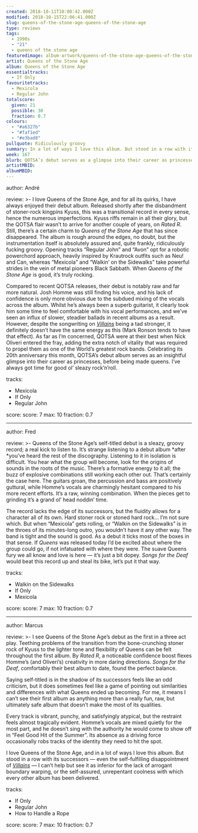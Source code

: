 ```yaml
---
created: 2018-10-11T10:00:42.000Z
modified: 2018-10-15T22:06:41.000Z
slug: queens-of-the-stone-age-queens-of-the-stone-age
type: reviews
tags:
  - 1990s
  - "21"
  - queens of the stone age
featuredimage: album-artwork/queens-of-the-stone-age-queens-of-the-stone-age.jpg
artist: Queens of the Stone Age
album: Queens of the Stone Age
essentialtracks:
  - If Only
favouritetracks:
  - Mexicola
  - Regular John
totalscore:
  given: 21
  possible: 30
  fraction: 0.7
colours:
  - "#a6327b"
  - "#faf1ed"
  - "#e3bad8"
pullquote: Ridiculously groovy
summary: In a lot of ways I love this album. But stood in a row with its successors I can’t help but see it as inferior for the lack of arrogant boundary warping, or the self-assured, unrepentant coolness with which every other album has been delivered.
week: 167
blurb: QOTSA’s debut serves as a glimpse into their career as princesses, before being made queens. There's always time for good ol’ sleazy rock’n’roll.
artistMBID:
albumMBID:
---
```

author: André

review: >-
  I love Queens of the Stone Age, and for all its quirks, I have always enjoyed their debut album. Released shortly after the disbandment of stoner-rock kingpins Kyuss, this was a transitional record in every sense, hence the numerous imperfections. Kyuss riffs remain in all their glory, but the QOTSA flair wasn’t to arrive for another couple of years, on *Rated R*. Still, there’s a certain charm to *Queens of the Stone Age* that has since disappeared. The album is rough around the edges, no doubt, but the instrumentation itself is absolutely assured and, quite frankly, ridiculously fucking groovy. Opening tracks “Regular John” and “Avon” opt for a robotic powerchord approach, heavily inspired by Krautrock outfits such as Neu! and Can, whereas “Mexicola” and “Walkin’ on the Sidewalks” take powerful strides in the vein of metal pioneers Black Sabbath. When *Queens of the Stone Age* is good, it’s truly rocking.

  Compared to recent QOTSA releases, their debut is notably raw and far more natural. Josh Homme was still finding his voice, and his lack of confidence is only more obvious due to the subdued mixing of the vocals across the album. Whilst he’s always been a superb guitarist, it clearly took him some time to feel comfortable with his vocal performances, and we’ve seen an influx of slower, steadier ballads in recent albums as a result. However, despite the songwriting on [*Villains*](<reviews/queens-of-the-stone-age-villains/>) being a tad stronger, it definitely doesn’t have the same energy as this (Mark Ronson tends to have that effect). As far as I’m concerned, QOTSA were at their best when Nick Oliveri entered the fray, adding the extra notch of vitality that was required to propel them as one of the World’s greatest rock bands. Celebrating its 20th anniversary this month, QOTSA’s debut album serves as an insightful glimpse into their career as princesses, before being made queens. I’ve always got time for good ol’ sleazy rock’n’roll.

tracks:
  - Mexicola
  - ­­If Only
  - ­­Regular John

score:
  score: 7
  max: 10
  fraction: 0.7

---
author: Fred

review: >-
  Queens of the Stone Age’s self-titled debut is a sleazy, groovy record; a real kick to listen to. It’s strange listening to a debut album *after *you’ve heard the rest of the discography. Listening to it in isolation is difficult. You hear what the group will become, look for the origins of sounds in the roots of the music. There’s a formative energy to it all; the buzz of explosive combinations still working each other out. That’s certainly the case here. The guitars groan, the percussion and bass are positively guttural, while Homme’s vocals are charmingly hesitant compared to his more recent efforts. It’s a raw, winning combination. When the pieces get to grinding it’s a grand ol’ head noddin’ time.

  The record lacks the edge of its successors, but the fluidity allows for a character all of its own. Hard stoner rock or stoned hard rock… I’m not sure which. But when “Mexicola” gets rolling, or “Walkin on the Sidewalks” is in the throes of its minutes-long outro, you wouldn’t have it any other way. The band is tight and the sound is good. As a debut it ticks most of the boxes in that sense. If *Queens* was released today I’d be excited about where the group could go, if not infatuated with where they were. The suave Queens fury we all know and love is here — it’s just a bit dopey. *Songs for the Deaf* would beat this record up and steal its bike, let’s put it that way.

tracks:
  - Walkin on the Sidewalks
  - ­­If Only
  - ­­Mexicola

score:
  score: 7
  max: 10
  fraction: 0.7

---
author: Marcus

review: >-
  I see Queens of the Stone Age’s debut as the first in a three act play. Teething problems of the transition from the bone-crunching stoner rock of Kyuss to the lighter tone and flexibility of Queens can be felt throughout the first album. By *Rated R*, a noticeable confidence boost flexes Homme’s (and Oliveri’s) creativity in more daring directions. *Songs for the Deaf*, comfortably their best album to date, found the perfect balance.

  Saying self-titled is in the shadow of its successors feels like an odd criticism, but it does sometimes feel like a game of pointing out similarities and differences with what Queens ended up becoming. For me, it means I can’t see their first album as anything more than a really fun, raw, but ultimately safe album that doesn’t make the most of its qualities.

  Every track is vibrant, punchy, and satisfyingly atypical, but the restraint feels almost tragically evident. Homme’s vocals are mixed quietly for the most part, and he doesn’t sing with the authority he would come to show off in “Feel Good Hit of the Summer”. Its absence as a driving force occasionally robs tracks of the identity they need to hit the spot.

  I love Queens of the Stone Age, and in a lot of ways I love this album. But stood in a row with its successors — even the self-fulfilling disappointment of [*Villains*](<reviews/queens-of-the-stone-age-villains/>) — I can’t help but see it as inferior for the lack of arrogant boundary warping, or the self-assured, unrepentant coolness with which every other album has been delivered.

tracks:
  - If Only
  - ­­Regular John
  - ­­How to Handle a Rope
  
score:
  score: 7
  max: 10
  fraction: 0.7
